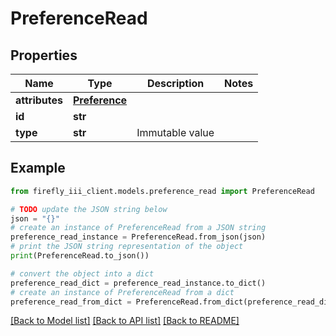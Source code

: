 # PreferenceRead


## Properties

Name | Type | Description | Notes
------------ | ------------- | ------------- | -------------
**attributes** | [**Preference**](Preference.md) |  | 
**id** | **str** |  | 
**type** | **str** | Immutable value | 

## Example

```python
from firefly_iii_client.models.preference_read import PreferenceRead

# TODO update the JSON string below
json = "{}"
# create an instance of PreferenceRead from a JSON string
preference_read_instance = PreferenceRead.from_json(json)
# print the JSON string representation of the object
print(PreferenceRead.to_json())

# convert the object into a dict
preference_read_dict = preference_read_instance.to_dict()
# create an instance of PreferenceRead from a dict
preference_read_from_dict = PreferenceRead.from_dict(preference_read_dict)
```
[[Back to Model list]](../README.md#documentation-for-models) [[Back to API list]](../README.md#documentation-for-api-endpoints) [[Back to README]](../README.md)


